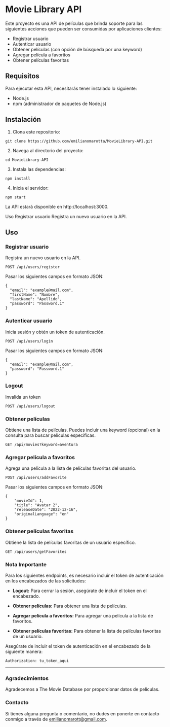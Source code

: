 # Movie Library API

Este proyecto es una API de películas que brinda soporte para las siguientes acciones que pueden ser consumidas por aplicaciones clientes:

- Registrar usuario
- Autenticar usuario
- Obtener películas (con opción de búsqueda por una keyword)
- Agregar película a favoritos
- Obtener películas favoritas

## Requisitos

Para ejecutar esta API, necesitarás tener instalado lo siguiente:

- Node.js
- npm (administrador de paquetes de Node.js)

## Instalación

1. Clona este repositorio:

```
git clone https://github.com/emilianomarotta/MovieLibrary-API.git
```
2. Navega al directorio del proyecto:
```
cd MovieLibrary-API
```
3. Instala las dependencias:
```
npm install
```

4. Inicia el servidor:
```
npm start
```

La API estará disponible en http://localhost:3000.

Uso
Registrar usuario
Registra un nuevo usuario en la API.

## Uso

### Registrar usuario
Registra un nuevo usuario en la API.

```
POST /api/users/register
```

Pasar los siguientes campos en formato JSON:
```
{
  "email": "example@mail.com",
  "firstName": "Nombre",
  "lastName": "Apellido",
  "password": "Password.1"
}
```

### Autenticar usuario
Inicia sesión y obtén un token de autenticación.
```
POST /api/users/login
```

Pasar los siguientes campos en formato JSON:
```
{
  "email": "example@mail.com",
  "password": "Password.1"
}
```

### Logout
Invalida un token
```
POST /api/users/logout
```

### Obtener películas
Obtiene una lista de películas. Puedes incluir una keyword (opcional) en la consulta para buscar películas específicas.
```
GET /api/movies?keyword=aventura
```

### Agregar película a favoritos
Agrega una película a la lista de películas favoritas del usuario.
```
POST /api/users/addFavorite
```
Pasar los siguientes campos en formato JSON:
```
{
    "movieId": 1,
    "title": "Avatar 2",
    "releaseDate": "2022-12-16",
    "originalLanguage": "en"
}
```

### Obtener películas favoritas
Obtiene la lista de películas favoritas de un usuario específico.
```
GET /api/users/getFavorites
```

### Nota Importante
Para los siguientes endpoints, es necesario incluir el token de autenticación en los encabezados de las solicitudes:

- **Logout:** Para cerrar la sesión, asegúrate de incluir el token en el encabezado.

- **Obtener películas:** Para obtener una lista de películas.

- **Agregar película a favoritos:** Para agregar una película a la lista de favoritos.

- **Obtener películas favoritas:** Para obtener la lista de películas favoritas de un usuario.

Asegúrate de incluir el token de autenticación en el encabezado de la siguiente manera:

```
Authorization: tu_token_aqui
```

---
### Agradecimientos
Agradecemos a The Movie Database por proporcionar datos de películas.


### Contacto
Si tienes alguna pregunta o comentario, no dudes en ponerte en contacto conmigo a través de emilianomarott@gmail.com.